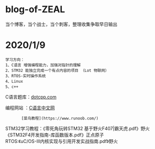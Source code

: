 # blog-of-ZEAL
当个博客，当个战士，当个刺客，整理收集争取早日输出
# 2020/1/9
    学习方向：
    1、C语言 增强编程能力，加强对指针的理解
    2、STM32 能独立完成一个有点内容的项目 （Lot 物联网）
    3、RTOS-实时操作系统
    4、Linux 
    5、c++
 C语言题库：[dotcpp.com](https://www.dotcpp.com/oj/problemset.html)
 
 编程网站 ：[C语言中文网](http://c.biancheng.net/)
 
           [菜鸟教程](https://www.runoob.com/)
 STM32学习教程：《零死角玩转STM32 基于野火F407|霸天虎.pdf》野火
                《STM32F4开发指南-库函数版本.pdf》正点原子               
 RTOS:《uC/OS-Ⅲ内核实现与引用开发实战指南.pdf》野火
 
